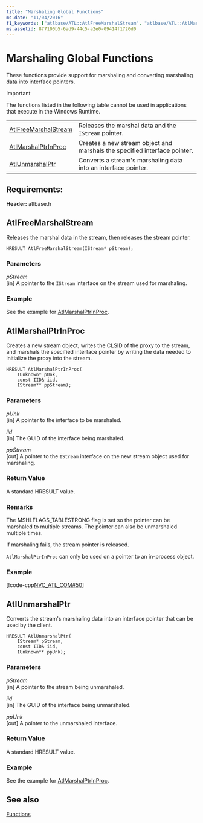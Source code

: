```yaml
---
title: "Marshaling Global Functions"
ms.date: "11/04/2016"
f1_keywords: ["atlbase/ATL::AtlFreeMarshalStream", "atlbase/ATL::AtlMarshalPtrInProc", "atlbase/ATL::AtlUnmarshalPtr"]
ms.assetid: 877100b5-6ad9-44c5-a2e0-09414f1720d0
---
```

# Marshaling Global Functions

These functions provide support for marshaling and converting marshaling data into interface pointers.

> [!IMPORTANT]
>  The functions listed in the following table cannot be used in applications that execute in the Windows Runtime.

|||
|-|-|
|[AtlFreeMarshalStream](#atlfreemarshalstream)|Releases the marshal data and the `IStream` pointer.|
|[AtlMarshalPtrInProc](#atlmarshalptrinproc)|Creates a new stream object and marshals the specified interface pointer.|
|[AtlUnmarshalPtr](#atlunmarshalptr)|Converts a stream's marshaling data into an interface pointer.|

## Requirements:

**Header:** atlbase.h

## <a name="atlfreemarshalstream"></a>  AtlFreeMarshalStream

Releases the marshal data in the stream, then releases the stream pointer.

```
HRESULT AtlFreeMarshalStream(IStream* pStream);
```

### Parameters

*pStream*<br/>
[in] A pointer to the `IStream` interface on the stream used for marshaling.

### Example

See the example for [AtlMarshalPtrInProc](#atlmarshalptrinproc).

## <a name="atlmarshalptrinproc"></a>  AtlMarshalPtrInProc

Creates a new stream object, writes the CLSID of the proxy to the stream, and marshals the specified interface pointer by writing the data needed to initialize the proxy into the stream.

```
HRESULT AtlMarshalPtrInProc(
    IUnknown* pUnk,
    const IID& iid,
    IStream** ppStream);
```

### Parameters

*pUnk*<br/>
[in] A pointer to the interface to be marshaled.

*iid*<br/>
[in] The GUID of the interface being marshaled.

*ppStream*<br/>
[out] A pointer to the `IStream` interface on the new stream object used for marshaling.

### Return Value

A standard HRESULT value.

### Remarks

The MSHLFLAGS_TABLESTRONG flag is set so the pointer can be marshaled to multiple streams. The pointer can also be unmarshaled multiple times.

If marshaling fails, the stream pointer is released.

`AtlMarshalPtrInProc` can only be used on a pointer to an in-process object.

### Example

[!code-cpp[NVC_ATL_COM#50](../../atl/codesnippet/cpp/marshaling-global-functions_1.cpp)]

## <a name="atlunmarshalptr"></a>  AtlUnmarshalPtr

Converts the stream's marshaling data into an interface pointer that can be used by the client.

```
HRESULT AtlUnmarshalPtr(
    IStream* pStream,
    const IID& iid,
    IUnknown** ppUnk);
```

### Parameters

*pStream*<br/>
[in] A pointer to the stream being unmarshaled.

*iid*<br/>
[in] The GUID of the interface being unmarshaled.

*ppUnk*<br/>
[out] A pointer to the unmarshaled interface.

### Return Value

A standard HRESULT value.

### Example

See the example for [AtlMarshalPtrInProc](#atlmarshalptrinproc).

## See also

[Functions](../../atl/reference/atl-functions.md)
